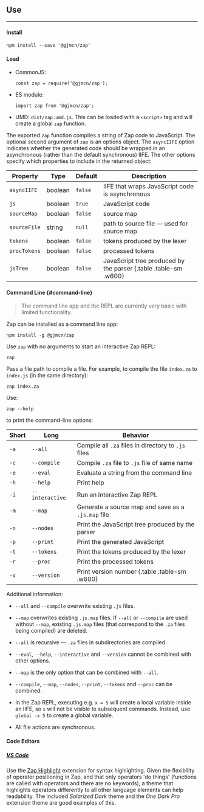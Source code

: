 ## Use

---

#### Install

```{.no-highlight}
npm install --save '@gjmcn/zap'
```

#### Load

* CommonJS:

  ```{.no-highlight}
  const zap = require('@gjmcn/zap');
  ```

* ES module:

  ```{.no-highlight}
  import zap from '@gjmcn/zap';
  ```

* UMD: `dist/zap.umd.js`. This can be loaded with a `<script>` tag and will create a global `zap` function.

The exported `zap` function compiles a string of Zap code to JavaScript. The optional second argument of `zap` is an options object. The `asyncIIFE` option indicates whether the generated code should be wrapped in an asynchronous (rather than the default synchronous) IIFE. The other options specify which properties to include in the returned object:

| Property     | Type    | Default | Description |
| -------------|---------|---------|-------------|
| `asyncIIFE`  | boolean | `false` | IIFE that wraps JavaScript code is asynchronous|
| `js`         | boolean | `true`  | JavaScript code |
| `sourceMap`  | boolean | `false` | source map |
| `sourceFile` | string  | `null`  | path to source file &mdash; used for source map 
| `tokens`     | boolean | `false` | tokens produced by the lexer |
| `procTokens` | boolean | `false` | processed tokens |
| `jsTree`     | boolean | `false` | JavaScript tree produced by the parser {.table .table-sm .w600}|


#### Command Line {#command-line}

> The command line app and the REPL are currently very basic with limited functionality.

Zap can be installed as a command line app:

```{.no-highlight}
npm install -g @gjmcn/zap
```

Use `zap` with no arguments to start an interactive Zap REPL:

```{.no-highlight}
zap
```

Pass a file path to compile a file. For example, to compile the file `index.za` to `index.js` (in the same directory):

```{.no-highlight}
zap index.za
```

Use:

```{.no-highlight}
zap --help
```

to print the command-line options:

| Short | Long            | Behavior |
|-------|-----------------|----------|
| `-a`  | `--all`         | Compile all `.za` files in directory to `.js` files |
| `-c`  | `--compile`     | Compile `.za` file to `.js` file of same name |
| `-e`  | `--eval`        | Evaluate a string from the command line |
| `-h`  | `--help`        | Print help |
| `-i`  | `--interactive` | Run an interactive Zap REPL |
| `-m`  | `--map`         | Generate a source map and save as a `.js.map` file |
| `-n`  | `--nodes`       | Print the JavaScript tree produced by the parser |
| `-p`  | `--print`       | Print the generated JavaScript |
| `-t`  | `--tokens`      | Print the tokens produced by the lexer |
| `-r`  | `--proc`        | Print the processed tokens |
| `-v`  | `--version`     | Print version number {.table .table-sm .w600} |

Additional information:

* `--all` and `--compile` overwrite existing `.js` files.

* `--map` overwrites existing `.js.map` files. If `--all` or `--compile` are used without `--map`, existing `.js.map` files (that correspond to the `.za` files being compiled) are deleted.

* `--all` is recursive &mdash; `.za` files in subdirectories are compiled.

* `--eval`, `--help`, `--interactive` and `--version` cannot be combined with other options.

* `--map` is the only option that can be combined with `--all`.

* `--compile`, `--map`, `--nodes`, `--print`, `--tokens` and `--proc` can be combined.

* In the Zap REPL, executing e.g. `x = 5` will create a local variable inside an IIFE, so `x` will not be visible to subsequent commands. Instead, use `global :x 5` to create a global variable.

* All file actions are synchronous.

#### Code Editors

##### [__VS Code__](https://code.visualstudio.com/)

Use the [Zap Highlight](https://github.com/gjmcn/zap-highlight-vscode) extension for syntax highlighting. Given the flexibility of operator positioning in Zap, and that only operators 'do things' (functions are called with operators and there are no keywords), a theme that highlights operators differently to all other language elements can help readability. The included _Solarized Dark_ theme and the _One Dark Pro_ extension theme are good examples of this.